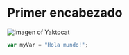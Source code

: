 # Primer encabezado
![Imagen of Yaktocat](https://octodex.github.com/images/yaktocat.png)

``` javascript
var myVar = "Hola mundo!";
```
